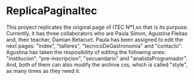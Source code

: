 # ReplicaPaginaItec
This proyect replicates the original page of ITEC Nº1,so that is its purpuse.
Currently, it has three collaborators who are Paula Simon, Agustina Fleitas and, their teacher, Damian Betacurt.
Paula has been assigned to edit the next pages: "index", "talleres", "tecnicoDeGastronomia" and "contacto". Agustina has taken the resposibility of editing the following ones: "institucion", "pre-inscripcion", "secuandario" and "analistaProgramador". And, both of them  can also modify the archive css, which is called "style", as many times as they need it.
